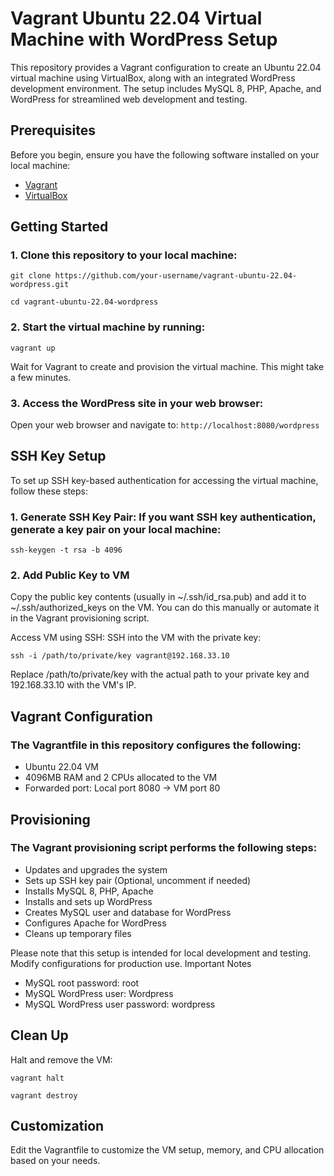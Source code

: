 # Vagrant Ubuntu 22.04 Virtual Machine with WordPress Setup

This repository provides a Vagrant configuration to create an Ubuntu 22.04 virtual machine using VirtualBox, along with an integrated WordPress development environment. The setup includes MySQL 8, PHP, Apache, and WordPress for streamlined web development and testing.

## Prerequisites

Before you begin, ensure you have the following software installed on your local machine:

- [Vagrant](https://www.vagrantup.com/downloads)
- [VirtualBox](https://www.virtualbox.org/wiki/Downloads)

## Getting Started

### 1. Clone this repository to your local machine:

```
git clone https://github.com/your-username/vagrant-ubuntu-22.04-wordpress.git

cd vagrant-ubuntu-22.04-wordpress
```

### 2. Start the virtual machine by running:

```
vagrant up
```
Wait for Vagrant to create and provision the virtual machine. This might take a few minutes.

### 3. Access the WordPress site in your web browser:

Open your web browser and navigate to: `http://localhost:8080/wordpress`
## SSH Key Setup

To set up SSH key-based authentication for accessing the virtual machine, follow these steps:

### 1. Generate SSH Key Pair: If you want SSH key authentication, generate a key pair on your local machine:


    ssh-keygen -t rsa -b 4096

### 2. Add Public Key to VM 
Copy the public key contents (usually in ~/.ssh/id_rsa.pub) and add it to ~/.ssh/authorized_keys on the VM. You can do this manually or automate it in the Vagrant provisioning script.

Access VM using SSH: SSH into the VM with the private key:


    ssh -i /path/to/private/key vagrant@192.168.33.10

Replace /path/to/private/key with the actual path to your private key and 192.168.33.10 with the VM's IP.

## Vagrant Configuration

### The Vagrantfile in this repository configures the following:

- Ubuntu 22.04 VM
- 4096MB RAM and 2 CPUs allocated to the VM
- Forwarded port: Local port 8080 -> VM port 80

## Provisioning

### The Vagrant provisioning script performs the following steps:

- Updates and upgrades the system
- Sets up SSH key pair (Optional, uncomment if needed)
- Installs MySQL 8, PHP, Apache
- Installs and sets up WordPress
- Creates MySQL user and database for WordPress
- Configures Apache for WordPress
- Cleans up temporary files

Please note that this setup is intended for local development and testing. Modify configurations for production use.
Important Notes

- MySQL root password: root
- MySQL WordPress user: Wordpress
- MySQL WordPress user password: wordpress

## Clean Up

Halt and remove the VM:

    vagrant halt
    
    vagrant destroy

## Customization

Edit the Vagrantfile to customize the VM setup, memory, and CPU allocation based on your needs.


